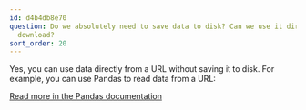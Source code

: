 ```yaml
---
id: d4b4db8e70
question: Do we absolutely need to save data to disk? Can we use it directly from
  download?
sort_order: 20
---
```


Yes, you can use data directly from a URL without saving it to disk. For example, you can use Pandas to read data from a URL:

[Read more in the Pandas documentation](https://pandas.pydata.org/docs/reference/api/pandas.read_parquet.html)